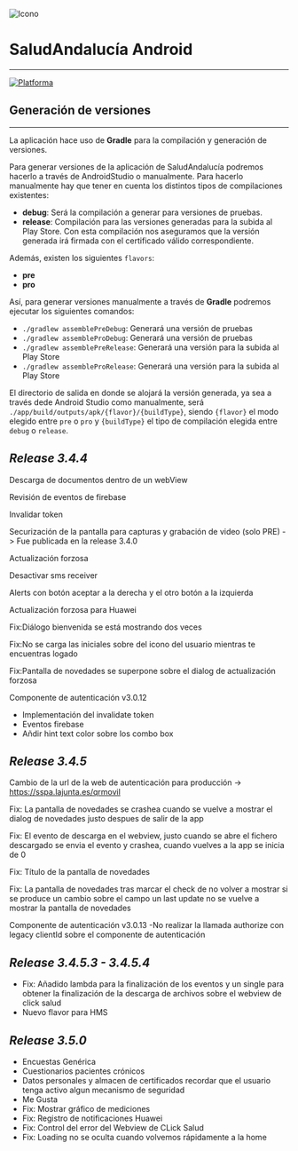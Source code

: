 ![Icono](./Icon.png)

# SaludAndalucía Android
---

[![Platforma](https://img.shields.io/badge/Platforma-Android-green)](https://www.android.com)

## Generación de versiones
---
La aplicación hace uso de **Gradle** para la compilación y generación de versiones.

Para generar versiones de la aplicación de SaludAndalucía podremos hacerlo a través de AndroidStudio o manualmente. Para hacerlo manualmente hay que tener en cuenta los distintos tipos de compilaciones existentes:
* **debug**: Será la compilación a generar para versiones de pruebas.
* **release**: Compilación para las versiones generadas para la subida al Play Store. Con esta compilación nos aseguramos que la versión generada irá firmada con el certificado válido correspondiente.

Además, existen los siguientes `flavors`:

* **pre**
* **pro**

Así, para generar versiones manualmente a través de **Gradle** podremos ejecutar los siguientes comandos:
* `./gradlew assemblePreDebug`: Generará una versión de pruebas
* `./gradlew assembleProDebug`: Generará una versión de pruebas
* `./gradlew assemblePreRelease`: Generará una versión para la subida al Play Store
* `./gradlew assembleProRelease`: Generará una versión para la subida al Play Store

El directorio de salida en donde se alojará la versión generada, ya sea a través dede Android Studio como manualmente, será `./app/build/outputs/apk/{flavor}/{buildType}`, siendo `{flavor}` el modo elegido entre `pre` o `pro` y `{buildType}` el tipo de compilación elegida entre `debug` o `release`.

## *Release 3.4.4*
Descarga de documentos dentro de un webView

Revisión de eventos de firebase

Invalidar token

Securización de la pantalla para capturas y grabación de video (solo PRE) -> Fue publicada en la release 3.4.0

Actualización forzosa

Desactivar sms receiver

Alerts con botón aceptar a la derecha y el otro botón a la izquierda

Actualización forzosa para Huawei

Fix:Diálogo bienvenida se está mostrando dos veces

Fix:No se carga las iniciales sobre del icono del usuario mientras te encuentras logado

Fix:Pantalla de novedades se superpone sobre el dialog de actualización forzosa

Componente de autenticación v3.0.12
- Implementación del invalidate token
- Eventos firebase
- Añdir hint text color sobre los combo box


## *Release 3.4.5*

Cambio de la url de la web de autenticación para producción -> https://sspa.lajunta.es/qrmovil

Fix: La pantalla de novedades se crashea cuando se vuelve a mostrar el dialog de novedades justo despues de salir de la app

Fix: El evento de descarga en el webview, justo cuando se abre el fichero descargado se envia el evento y crashea, cuando vuelves a la app se inicia de 0

Fix: Título de la pantalla de novedades

Fix: La pantalla de novedades tras marcar el check de no volver a mostrar si se produce un cambio sobre el campo un last update no se vuelve a mostrar la pantalla de novedades

Componente de autenticación v3.0.13
-No realizar la llamada authorize con legacy clientId sobre el componente de autenticación

## *Release 3.4.5.3 - 3.4.5.4*

- Fix: Añadido lambda para la finalización de los eventos y un single para obtener la finalización de la descarga de archivos sobre el webview de click salud
- Nuevo flavor para HMS

## *Release 3.5.0*

- Encuestas Genérica
- Cuestionarios pacientes crónicos
- Datos personales y almacen de certificados recordar que el usuario tenga activo algun mecanismo de seguridad
- Me Gusta
- Fix: Mostrar gráfico de mediciones
- Fix: Registro de notificaciones Huawei
- Fix: Control del error del Webview de CLick Salud
- Fix: Loading no se oculta cuando volvemos rápidamente a la home